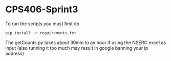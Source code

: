# CPS406-Sprint3 

To run the scripts you must first do 
```
pip install -r requirements.txt
```
The getCounts.py takes about 30min to an hour if using the NSERC excel as input (also running it too much may result in google banning your ip address)
